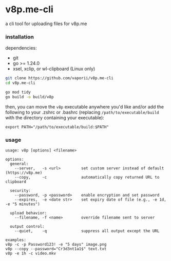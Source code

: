 # v8p.me-cli

a cli tool for uploading files for v8p.me

### installation

dependencies:

- git
- go >= 1.24.0
- xsel, xclip, or wl-clipboard (Linux only)

```bash
git clone https://github.com/vaporii/v8p.me-cli
cd v8p.me-cli

go mod tidy
go build -o build/v8p
```

then, you can move the `v8p` executable anywhere you'd like and/or add the following to your .zshrc or .bashrc (replacing `/path/to/executable/build` with the directory containing your executable):

`export PATH="/path/to/executable/build:$PATH"`

### usage

```
usage: v8p [options] <filename>

options:
  general:
    --server,   -s <url>         set custom server instead of default (https://v8p.me)
    --copy,     -c               automatically copy returned URL to clipboard

  security:
    --password, -p <password>    enable encryption and set password
    --expires,  -e <date str>    set expiry date of file (e.g., -e 1d, -e "5 minutes")

  upload behavior:
    --filename, -f <name>        override filename sent to server

  output control:
    --quiet,    -q               suppress all output except the URL

examples:
v8p -c -p Password123! -e "5 days" image.png
v8p --copy --password="Cr3d3nt1a1$" text.txt
v8p -e 1h -c video.mkv
```
